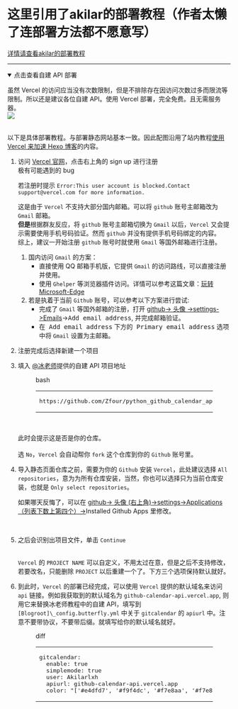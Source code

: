 <h1>这里引用了akilar的部署教程（作者太懒了连部署方法都不愿意写）</h1>
<a href="https://akilar.top/posts/1f9c68c9/">详情请查看akilar的部署教程</a>

___

<details cyan="" open=""><summary>点击查看自建 API 部署</summary><div class="content"><div class="note info flat"><p>虽然 Vercel 的访问应当没有次数限制，但是不排除存在因访问次数过多而限流等限制。所以还是建议各位自建 API。使用 Vercel 部署，完全免费。且无需服务器。<br><a class="ghcard" rel="external nofollow noopener noreferrer noopener" target="_blank" href="https://github.com/Zfour/python_github_calendar_api"><img src="https://github-readme-stats.vercel.app/api/pin/?username=Zfour&amp;repo=python_github_calendar_api&amp;show_owner=true" data-lazy-src="https://github-readme-stats.vercel.app/api/pin/?username=Zfour&amp;repo=python_github_calendar_api&amp;show_owner=true" data-ll-status="loaded" class="entered loaded"><div class="img-alt is-center"></div></a><br>以下是具体部署教程。与部署静态网站基本一致。因此配图沿用了站内教程<a href="/posts/812734f8/" data-pjax-state="">使用 Vercel 来加速 Hexo 博客</a>的内容。</p></div><ol><li>访问 <a target="_blank" rel="noopener external nofollow noreferrer" href="https://vercel.com/">Vercel 官网</a>，点击右上角的 sign up 进行注册<br><img src="https://cdn.jsdelivr.net/gh/Akilarlxh/Picgo@v2.3/smms/ZE6fCxIUJ7GLAeO.png" data-lazy-src="https://cdn.jsdelivr.net/gh/Akilarlxh/Picgo@v2.3/smms/ZE6fCxIUJ7GLAeO.png" alt="" class="medium-zoom-image entered loaded" data-ll-status="loaded"><div class="img-alt is-center"></div><div class="hide-toggle"><div class="hide-button toggle-title"><i class="fas fa-caret-right fa-fw"></i><span>极有可能遇到的 bug</span></div><div class="hide-content"><div class="note danger flat"><p>若注册时提示 <code>Error:This user account is blocked.Contact support@vercel.com for more information.</code><br><img src="https://cdn.jsdelivr.net/gh/Akilarlxh/akilarlxh.github.io@v2.1/img/loading.gif" data-lazy-src="https://cdn.jsdelivr.net/gh/Akilarlxh/Picgo@v2.3/smms/MBux7INqjZQigTW.png" alt="" class="medium-zoom-image"><div class="img-alt is-center"></div></p></div><div class="note success flat"><p>这是由于 <code>Vercel</code> 不支持大部分国内邮箱。可以将 <code>github</code> 账号主邮箱改为 <code>Gmail</code> 邮箱。<br><strong>但是</strong>根据群友反应，将 <code>github</code> 账号主邮箱切换为 <code>Gmail</code> 以后，<code>Vercel</code> 又会提示需要使用手机号码验证。然而 <code>github</code> 并没有提供手机号码绑定的内容。<br>综上，建议一开始注册 <code>github</code> 账号时就使用 <code>Gmail</code> 等国外邮箱进行注册。</p></div><div class="note primary flat"><ol><li>国内访问 <code>Gmail</code> 的方案：<ul><li>直接使用 QQ 邮箱手机版，它提供 <code>Gmail</code> 的访问路线，可以直接注册并使用。</li><li>使用 <code>Ghelper</code> 等浏览器插件访问。详情可以参考这篇文章：<a href="/posts/8c8df126/" data-pjax-state="">玩转 Microsoft-Edge</a></li></ul></li><li> 若是执着于当前 <code>Github</code> 账号，可以参考以下方案进行尝试:<ul><li> 完成了 <code>Gmail</code> 等国外邮箱的注册，打开 <a target="_blank" rel="noopener external nofollow noreferrer" href="https://github.com/settings/emails">github-&gt; 头像 -&gt;settings-&gt;Emails</a>-&gt;<kbd>Add email address</kbd>, 并完成邮箱验证。</li><li>在<kbd> Add email address</kbd> 下方的<kbd> Primary email address</kbd> 选项中将 <code>Gmail</code> 设置为主邮箱。</li></ul></li></ol></div></div></div></li><li><p>注册完成后选择新建一个项目<br><img src="https://cdn.jsdelivr.net/gh/Akilarlxh/Picgo@v2.3/smms/QHS5IuBfa4vwhFP.png" data-lazy-src="https://cdn.jsdelivr.net/gh/Akilarlxh/Picgo@v2.3/smms/QHS5IuBfa4vwhFP.png" alt="" class="medium-zoom-image entered loaded" data-ll-status="loaded"><div class="img-alt is-center"></div></p></li><li><p>填入 <a target="_blank" rel="noopener external nofollow noreferrer" href="https://zfe.space">@冰老师</a>提供的自建 API 项目地址</p><figure class="highlight bash"><div class="highlight-tools closed"><i class="fas fa-angle-down expand closed"></i><div class="code-lang">bash</div><div class="copy-notice"></div><i class="fas fa-paste copy-button"></i></div><table><tbody><tr><td class="code"><pre><span class="line">https://github.com/Zfour/python_github_calendar_api.git</span><br></pre></td></tr></tbody></table></figure><p><img src="https://cdn.jsdelivr.net/gh/Akilarlxh/Picgo@v2.3/smms/uXmO1Jwpo6gdGKa.png" data-lazy-src="https://cdn.jsdelivr.net/gh/Akilarlxh/Picgo@v2.3/smms/uXmO1Jwpo6gdGKa.png" alt="" class="medium-zoom-image entered loaded" data-ll-status="loaded"><div class="img-alt is-center"></div><br>此时会提示这是否是你的仓库。<br><img src="https://cdn.jsdelivr.net/gh/Akilarlxh/Picgo@v2.3/smms/6LY7QrE54IboU3W.png" data-lazy-src="https://cdn.jsdelivr.net/gh/Akilarlxh/Picgo@v2.3/smms/6LY7QrE54IboU3W.png" alt="" class="medium-zoom-image entered loaded" data-ll-status="loaded"><div class="img-alt is-center"></div><br>选 <code>No</code>，<code>Vercel</code> 会自动帮你 <code>fork</code> 这个仓库到你的 <code>Github</code> 账号里。</p></li><li><p>导入静态页面仓库之前，需要为你的 <code>Github</code> 安装 <code>Vercel</code>，此处建议选择 <code>All repositories</code>，意为为所有仓库安装，当然，你也可以选择只为当前仓库安装，也就是 <code>Only select repositories</code>。<br></p><div class="note warning flat"><p>如果哪天反悔了，可以在 <a target="_blank" rel="noopener external nofollow noreferrer" href="https://github.com/settings/installations">github-&gt; 头像 (右上角)-&gt;settings-&gt;Applications（列表下数上第四个）-&gt;</a>Installed Github Apps 里修改。</p></div><br><img src="https://cdn.jsdelivr.net/gh/Akilarlxh/Picgo@v2.3/smms/U9TJuLpoqbvatVj.png" data-lazy-src="https://cdn.jsdelivr.net/gh/Akilarlxh/Picgo@v2.3/smms/U9TJuLpoqbvatVj.png" alt="" class="medium-zoom-image entered loaded" data-ll-status="loaded"><div class="img-alt is-center"></div><p></p></li><li><p>之后会识别出项目文件，单击 <code>Continue</code><br><img src="https://cdn.jsdelivr.net/gh/Akilarlxh/Picgo@v2.3/smms/ZFkc675SjyvsRLh.png" data-lazy-src="https://cdn.jsdelivr.net/gh/Akilarlxh/Picgo@v2.3/smms/ZFkc675SjyvsRLh.png" alt="" class="medium-zoom-image entered loaded" data-ll-status="loaded"><div class="img-alt is-center"></div><br><code>Vercel</code> 的 <code>PROJECT NAME</code> 可以自定义，不用太过在意，但是之后不支持修改，若要改名，只能删除 <code>PROJECT</code> 以后重建一个了。下方三个选项保持默认就好。<br><img src="https://cdn.jsdelivr.net/gh/Akilarlxh/Picgo@v2.3/smms/8Kg67bw2edr5HYD.png" data-lazy-src="https://cdn.jsdelivr.net/gh/Akilarlxh/Picgo@v2.3/smms/8Kg67bw2edr5HYD.png" alt="" class="medium-zoom-image entered loaded" data-ll-status="loaded"><div class="img-alt is-center"></div></p></li><li><p>到此时，<code>Vercel</code> 的部署已经完成，可以使用 <code>Vercel</code> 提供的默认域名来访问 <code>api</code> 链接。例如我获取到的默认域名为 <code>github-calendar-api.vercel.app</code>, 则用它来替换冰老师教程中的自建 API，填写到 <code>[Blogroot]\_config.butterfly.yml</code> 中关于 <code>gitcalendar</code> 的 <code>apiurl</code> 中。注意不要带协议，不要带后缀。就填写给你的默认域名就好。</p><figure class="highlight diff"><div class="highlight-tools closed"><i class="fas fa-angle-down expand closed"></i><div class="code-lang">diff</div><div class="copy-notice"></div><i class="fas fa-paste copy-button"></i></div><table><tbody><tr><td class="code"><pre><span class="line">gitcalendar:</span><br><span class="line">  enable: true</span><br><span class="line">  simplemode: true</span><br><span class="line">  user: Akilarlxh</span><br><span class="line">  apiurl: github-calendar-api.vercel.app</span><br><span class="line">  color: "['#e4dfd7', '#f9f4dc', '#f7e8aa', '#f7e8aa', '#f8df72', '#fcd217', '#fcc515', '#f28e16', '#fb8b05', '#d85916', '#f43e06']"</span><br></pre></td></tr></tbody></table></figure></li></ol></div></details>
